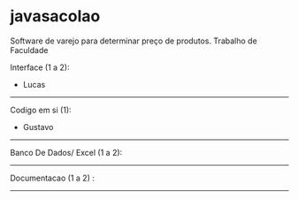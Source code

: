 # javasacolao
Software de varejo para determinar preço de produtos. Trabalho de Faculdade 


Interface (1 a 2):
  - Lucas               
____________________________________________________________________

Codigo em si (1):
  - Gustavo                   
                    
____________________________________________________________________

Banco De Dados/ Excel (1 a 2):
                              
                             
____________________________________________________________________

Documentacao (1 a 2) :
                     
                     
____________________________________________________________________
